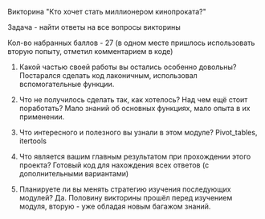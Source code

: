 Викторина "Кто хочет стать миллионером кинопроката?"

Задача - найти ответы на все вопросы викторины

Кол-во набранных баллов - 27 (в одном месте пришлось использовать вторую попыту, отметил комментарием в коде)

1. Какой частью своей работы вы остались особенно довольны?
    Постарался сделать код лаконичным, использовал вспомогательные функции.

2. Что не получилось сделать так, как хотелось? Над чем ещё стоит поработать?
    Мало знаний об основных функциях, мало опыта в их применении.

3. Что интересного и полезного вы узнали в этом модуле?
    Pivot_tables, itertools

4. Что является вашим главным результатом при прохождении этого проекта?
    Готовый код для нахождения всех ответов (с дополнительными вариантами)

5. Планируете ли вы менять стратегию изучения последующих модулей?
    Да. Половину викторины прошёл перед изучением модуля, вторую - уже обладая новым багажом знаний.
